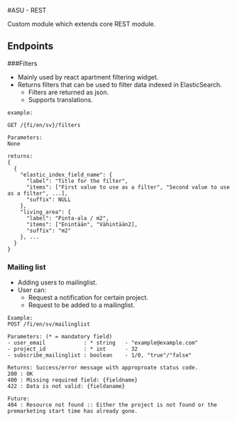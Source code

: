 #ASU - REST

Custom module which extends core REST module.

## Endpoints

###Filters 

- Mainly used by react apartment filtering widget.
- Returns filters that can be used to filter data indexed in ElasticSearch.
  - Filters are returned as json.
  - Supports translations.

```
example:

GET /{fi/en/sv}/filters

Parameters: 
None

returns: 
{
  {
    "elastic_index_field_name": {
      "label": "Title for the filter",
      "items": ["First value to use as a filter", "Second value to use as a filter", ...],
      "suffix": NULL
    },
    "living_area": {
      "label": "Pinta-ala / m2",
      "items": ["Enintään", "Vähintään2],
      "suffix": "m2"
    }, ...
  }
}
```

### Mailing list

- Adding users to mailinglist.
- User can:
  - Request a notification for certain project. 
  - Request to be added to a mailinglist.
  
```
Example:
POST /fi/en/sv/mailinglist

Parameters: (* = mandatory field)
- user_email            : * string   - "example@example.com"
- project_id            : * int      - 32
- subscribe_mailinglist : boolean    - 1/0, "true"/"false"

Returns: Success/error message with approproate status code.
200 : OK
400 : Missing required field: {fieldname}
422 : Data is not valid: {fieldaname}

Future:
404 : Resource not found :: Either the project is not found or the premarketing start time has already gone.
```
